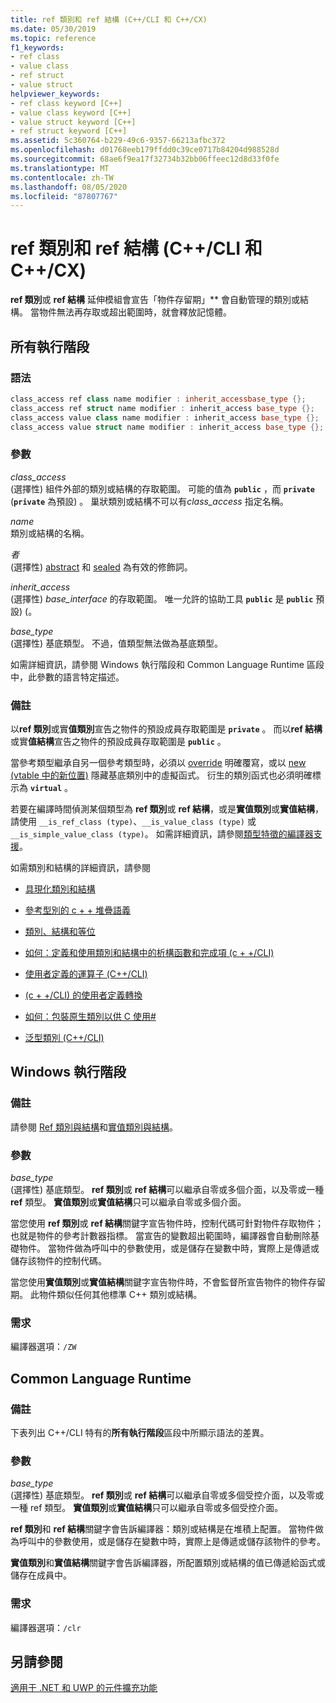 ```yaml
---
title: ref 類別和 ref 結構 (C++/CLI 和 C++/CX)
ms.date: 05/30/2019
ms.topic: reference
f1_keywords:
- ref class
- value class
- ref struct
- value struct
helpviewer_keywords:
- ref class keyword [C++]
- value class keyword [C++]
- value struct keyword [C++]
- ref struct keyword [C++]
ms.assetid: 5c360764-b229-49c6-9357-66213afbc372
ms.openlocfilehash: d01768eeb179ffdd0c39ce0717b84204d988528d
ms.sourcegitcommit: 68ae6f9ea17f32734b32bb06ffeec12d8d33f0fe
ms.translationtype: MT
ms.contentlocale: zh-TW
ms.lasthandoff: 08/05/2020
ms.locfileid: "87807767"
---
```

# <a name="ref-class-and-ref-struct--ccli-and-ccx"></a>ref 類別和 ref 結構 (C++/CLI 和 C++/CX)

**ref 類別**或 **ref 結構** 延伸模組會宣告「物件存留期」** 會自動管理的類別或結構。 當物件無法再存取或超出範圍時，就會釋放記憶體。

## <a name="all-runtimes"></a>所有執行階段

### <a name="syntax"></a>語法

```cpp
class_access ref class name modifier : inherit_accessbase_type {};
class_access ref struct name modifier : inherit_access base_type {};
class_access value class name modifier : inherit_access base_type {};
class_access value struct name modifier : inherit_access base_type {};
```

### <a name="parameters"></a>參數

*class_access*<br/>
(選擇性) 組件外部的類別或結構的存取範圍。 可能的值為 **`public`** ，而 **`private`** (**`private`** 為預設) 。 巢狀類別或結構不可以有*class_access* 指定名稱。

*name*<br/>
類別或結構的名稱。

*者*<br/>
(選擇性) [abstract](abstract-cpp-component-extensions.md) 和 [sealed](sealed-cpp-component-extensions.md) 為有效的修飾詞。

*inherit_access*<br/>
(選擇性) *base_interface* 的存取範圍。 唯一允許的協助工具 **`public`** 是 **`public`** 預設)  (。

*base_type*<br/>
(選擇性) 基底類型。 不過，值類型無法做為基底類型。

如需詳細資訊，請參閱 Windows 執行階段和 Common Language Runtime 區段中，此參數的語言特定描述。

### <a name="remarks"></a>備註

以**ref 類別**或實**值類別**宣告之物件的預設成員存取範圍是 **`private`** 。 而以**ref 結構**或實**值結構**宣告之物件的預設成員存取範圍是 **`public`** 。

當參考類型繼承自另一個參考類型時，必須以 [override](override-cpp-component-extensions.md) 明確覆寫，或以 [new (vtable 中的新位置)](new-new-slot-in-vtable-cpp-component-extensions.md) 隱藏基底類別中的虛擬函式。 衍生的類別函式也必須明確標示為 **`virtual`** 。

若要在編譯時間偵測某個類型為 **ref 類別**或 **ref 結構**，或是**實值類別**或**實值結構**，請使用 `__is_ref_class (type)`、`__is_value_class (type)` 或 `__is_simple_value_class (type)`。 如需詳細資訊，請參閱[類型特徵的編譯器支援](compiler-support-for-type-traits-cpp-component-extensions.md)。

如需類別和結構的詳細資訊，請參閱

- [具現化類別和結構](../dotnet/how-to-define-and-consume-classes-and-structs-cpp-cli.md)

- [參考型別的 c + + 堆疊語義](../dotnet/cpp-stack-semantics-for-reference-types.md)

- [類別、結構和等位](../cpp/classes-and-structs-cpp.md)

- [如何：定義和使用類別和結構中的析構函數和完成項 (c + +/CLI) ](../dotnet/how-to-define-and-consume-classes-and-structs-cpp-cli.md#BKMK_Destructors_and_finalizers)

- [使用者定義的運算子 (C++/CLI)](../dotnet/user-defined-operators-cpp-cli.md)

- [ (c + +/CLI) 的使用者定義轉換](../dotnet/user-defined-conversions-cpp-cli.md)

- [如何：包裝原生類別以供 C 使用#](../dotnet/how-to-wrap-native-class-for-use-by-csharp.md)

- [泛型類別 (C++/CLI)](generic-classes-cpp-cli.md)

## <a name="windows-runtime"></a>Windows 執行階段

### <a name="remarks"></a>備註

請參閱 [Ref 類別與結構](../cppcx/ref-classes-and-structs-c-cx.md)和[實值類別與結構](../cppcx/value-classes-and-structs-c-cx.md)。

### <a name="parameters"></a>參數

*base_type*<br/>
(選擇性) 基底類型。 **ref 類別**或 **ref 結構**可以繼承自零或多個介面，以及零或一種 **ref** 類型。 **實值類別**或**實值結構**只可以繼承自零或多個介面。

當您使用 **ref 類別**或 **ref 結構**關鍵字宣告物件時，控制代碼可針對物件存取物件；也就是物件的參考計數器指標。 當宣告的變數超出範圍時，編譯器會自動刪除基礎物件。 當物件做為呼叫中的參數使用，或是儲存在變數中時，實際上是傳遞或儲存該物件的控制代碼。

當您使用**實值類別**或**實值結構**關鍵字宣告物件時，不會監督所宣告物件的物件存留期。 此物件類似任何其他標準 C++ 類別或結構。

### <a name="requirements"></a>需求

編譯器選項：`/ZW`

## <a name="common-language-runtime"></a>Common Language Runtime

### <a name="remarks"></a>備註

下表列出 C++/CLI 特有的**所有執行階段**區段中所顯示語法的差異。

### <a name="parameters"></a>參數

*base_type*<br/>
(選擇性) 基底類型。 **ref 類別**或 **ref 結構**可以繼承自零或多個受控介面，以及零或一種 ref 類型。 **實值類別**或**實值結構**只可以繼承自零或多個受控介面。

**ref 類別**和 **ref 結構**關鍵字會告訴編譯器：類別或結構是在堆積上配置。 當物件做為呼叫中的參數使用，或是儲存在變數中時，實際上是傳遞或儲存該物件的參考。

**實值類別**和**實值結構**關鍵字會告訴編譯器，所配置類別或結構的值已傳遞給函式或儲存在成員中。

### <a name="requirements"></a>需求

編譯器選項：`/clr`

## <a name="see-also"></a>另請參閱

[適用于 .NET 和 UWP 的元件擴充功能](component-extensions-for-runtime-platforms.md)
